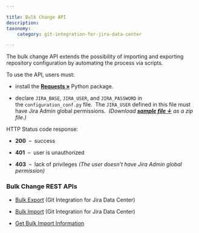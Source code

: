 ```yaml
---

title: Bulk Change API
description:
taxonomy:
    category: git-integration-for-jira-data-center

---
```


The bulk change API extends the possibility of importing and exporting repository configuration by automating the process via scripts.

To use the API, users must:

*   install the [**Requests »**](http://docs.python-requests.org/en/latest/user/install/#install) Python package.

*   declare `JIRA_BASE`, `JIRA_USER`, and `JIRA_PASSWORD` in the `configuration_conf.py` file.  The `JIRA_USER` defined in this file must have Jira Admin global permissions.  _(Download_ [_**sample file ↓**_](https://bigbrassband.com/files/configuration_conf.zip) _as a zip file.)_


HTTP Status code response:

*   **200**  –  success

*   **401**  –  user is unauthorized

*   **403**  –  lack of privileges _(The user doesn't have Jira Admin global permission)_


### Bulk Change REST APIs

*   [Bulk Export](/git-integration-for-jira-self-managed/bulk-export-gij-self-managed/) (Git Integration for Jira Data Center)

*   [Bulk Import](/git-integration-for-jira-self-managed/bulk-import-gij-self-managed/) (Git Integration for Jira Data Center)

*   [Get Bulk Import Information](/git-integration-for-jira-self-managed/get-bulk-import-information-gij-self-managed/)

